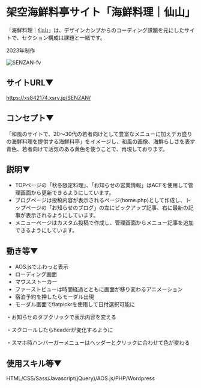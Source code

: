# 架空海鮮料亭サイト「海鮮料理｜仙山」
「海鮮料理｜仙山」は、デザインカンプからのコーディング課題を元にしたサイトで、セクション構成は課題と一緒です。

2023年制作

![SENZAN-fv](https://github.com/user-attachments/assets/eccae92d-dc81-43b7-8655-4a72ca4742ac)

## サイトURL▼
https://xs842174.xsrv.jp/SENZAN/

## コンセプト▼
「和風のサイトで、20〜30代の若者向けとして豊富なメニューに加えデカ盛りの海鮮料理を提供する海鮮料亭」をイメージし、和風の画像、海鮮らしさを表す青色、若者向けで活気のある黄色を使うことで、再現しております。

## 説明▼
- TOPページの「秋冬限定料理」、「お知らせの営業情報」はACFを使用して管理画面から更新できるようにしています。
- ブログページは投稿内容が表示されるページ(home.php)として作成し、トップページの「お知らせのブログ」の左にピックアップ記事、右に最新の記事が表示されるようにしています。
- メニューページはカスタム投稿で作成し、管理画面からメニュー記事を追加できるようにしています。

## 動き等▼
- AOS.jsでふわっと表示
- ローディング画面
- マウスストーカー
- ファーストビューは時間経過とともに画面が移り変わるアニメーション
- 宿泊予約を押したらモーダル出現
- モーダル画面でflatpickrを使用して日付選択可能に

・お知らせのタブクリックで表示内容を変える

・スクロールしたらheaderが変化するように

・スマホ時ハンバーガーメニューはヘッダーとクリックに合わせて色が変わる


## 使用スキル等▼
HTML/CSS/Sass/Javascript(jQuery)/AOS.js/PHP/Wordpress













